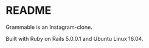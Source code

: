 # README

Grammable is an Instagram-clone.

Built with Ruby on Rails 5.0.0.1 and Ubuntu Linux 16.04.

